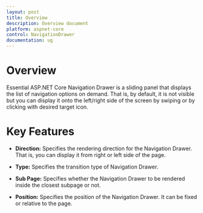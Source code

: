 ```yaml
---
layout: post
title: Overview
description: Overview document
platform: aspnet-core
control: NavigationDrawer 
documentation: ug
---
```


# Overview

Essential ASP.NET Core Navigation Drawer is a sliding panel that displays the list of navigation options on demand. That is, by default, it is not visible but you can display it onto the left/right side of the screen by swiping or by clicking with desired target icon.

# Key Features 

*	**Direction:** Specifies the rendering direction for the Navigation Drawer. That is, you can display it from right or left side of the page.

*	**Type:** Specifies the transition type of Navigation Drawer.

*	**Sub Page:** Specifies whether the Navigation Drawer to be rendered inside the closest subpage or not.

*	**Position:** Specifies the position of the Navigation Drawer. It can be fixed or relative to the page.
